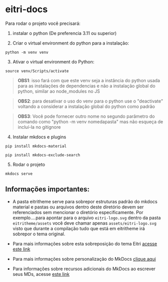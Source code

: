 # eitri-docs

Para rodar o projeto você precisará:

1. instalar o python (De preferencia 3.11 ou superior)

2. Criar o virtual environment do python para a instalação:

`python -m venv venv`

3. Ativar o virtual environment do Python:

`source venv/Scripts/activate`

> **OBS1**: isso fará com que este venv seja a instância do python usada para as instalações de dependencias e não a instalação global do python, similar ao node_modules no JS

> **OBS2**: para desativar o uso do venv para o python use o "deactivate" voltando a considerar a instalação global do python como padrão

> **OBS3**: Você pode fornecer outro nome no segundo parâmetro do comando como "python -m venv nomedapasta" mas não esqueça de incluí-la no gitignore

4. Instalar mkdocs e plugins

`pip install mkdocs-material`

`pip install mkdocs-exclude-search`

5. Rodar o projeto

`mkdocs serve`


## Informações importantes:

- A pasta eitritheme serve para sobrepor estruturas padrão do mkdocs material e pastas ou arquivos dentro deste diretório devem ser referenciados sem mencionar o diretório especificamente. Por exemplo....para apontar para o arquivo `eitri-logo.svg` dentro da pasta `eitritheme/assets` você deve chamar apenas `assets/eitri-logo.svg` visto que durante a compilação tudo que está em eitritheme irá sobrepor o tema original.

- Para mais informações sobre esta sobreposição do tema Eitri [acesse este link](https://squidfunk.github.io/mkdocs-material/customization/#extending-the-theme)

- Para mais informações sobre personalização do MkDocs [clique aqui](https://squidfunk.github.io/mkdocs-material/setup/)

- Para informações sobre recursos adicionais do MkDocs ao escrever seus MDs, acesse [este link](https://squidfunk.github.io/mkdocs-material/reference/)